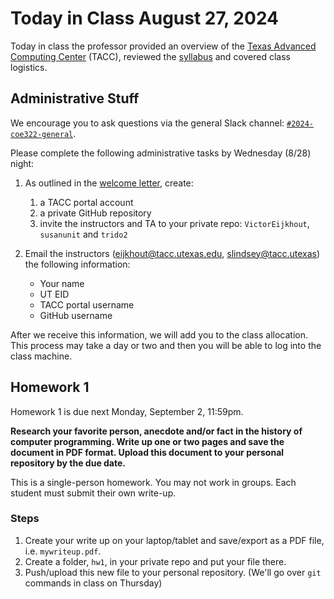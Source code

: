# Today in Class August 27, 2024  

Today in class the professor provided an overview of the [Texas Advanced Computing Center](https://github.com/TACC/coe322fall2024/blob/main/lectures/1%20TACC%20overview.pdf) (TACC), reviewed the [syllabus](https://github.com/TACC/coe322fall2024/blob/main/syllabus.pdf) and covered class logistics.

## Administrative Stuff

We encourage you to ask questions via the general Slack channel: [`#2024-coe322-general`](https://join.slack.com/t/tacc-learn/shared_invite/zt-2p8bpr3gw-d2MpUDfYP1vjm6nQj7GM7g).

Please complete the following administrative tasks by Wednesday (8/28) night:

1. As outlined in the [welcome letter](https://utexas.instructure.com/courses/1396207/discussion_topics/5049775), create: 

	1. a TACC portal account
	2. a private GitHub repository
	3. invite the instructors and TA to your private repo: `VictorEijkhout`, `susanunit` and `trido2`

1. Email the instructors (eijkhout@tacc.utexas.edu, slindsey@tacc.utexas) the following information:

	* Your name
	* UT EID
	* TACC portal username
	* GitHub username

After we receive this information, we will add you to the class allocation. This process may take a day or two and then you will be able to log into the class machine.  

<!-- 1. Log on to the class machine: `isp.tacc.utexas.edu`

	**Windows Users**: You'll need to download a terminal/shell program to make use of the command-line.  We recommend either [PowerShell](https://learn.microsoft.com/en-us/powershell/scripting/install/installing-powershell-on-windows?view=powershell-7.3) or [Putty](https://www.putty.org/).  See: [SSH Using Windows](https://github.com/TACC/coe322fall2023/blob/main/tutorials/SSH%20Using%20Windows%202.pdf)  -->
	

## Homework 1 

Homework 1 is due next Monday, September 2, 11:59pm.  

**Research your favorite person, anecdote and/or fact in the history of computer programming.  Write up one or two pages and save the document in PDF format. Upload this document to your personal repository by the due date.**

This is a single-person homework. You may not work in groups.  Each student must submit their own write-up.

### Steps

1. Create your write up on your laptop/tablet and save/export as a PDF file, i.e. `mywriteup.pdf`.
1. Create a folder, `hw1`, in your private repo and put your file there.
1. Push/upload this new file to your personal repository.  (We'll go over `git` commands in class on Thursday)

<!-- <pre> localhost$ <b>git add mywriteup.pdf</b> localhost$ <b>git push</b></pre> -->

